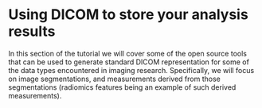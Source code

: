 # Using DICOM to store your analysis results

In this section of the tutorial we will cover some of the open source tools that can be used to generate standard DICOM representation for some of the data types encountered in imaging research. Specifically, we will focus on image segmentations, and measurements derived from those segmentations \(radiomics features being an example of such derived measurements\).

